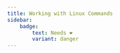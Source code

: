 ```yaml
---
title: Working with Linux Commands
sidebar: 
    badge:
        text: Needs ❤️
        variant: danger
---
```

